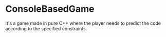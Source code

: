 # ConsoleBasedGame
It's a game made in pure C++ where the player needs to predict the code according to the specified constraints.

